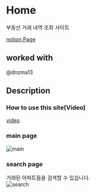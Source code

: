 # Home
 부동산 거래 내역 조회 사이트

<a href="https://mousy-background-ed8.notion.site/Where-is-my-house-Project-020b2246e1794b8e840afdc216acc184">notion Page</a>

## worked with
@dnzma13

## Description
### How to use this site(Video)
<a href="https://drive.google.com/file/d/1Ht9MScZpQi08kRhZwTYsNw4pKPZAKC5Y/view?usp=sharing">video</a>
### main page
![main](https://user-images.githubusercontent.com/77595685/205200269-7e64e48f-59b6-4097-b54f-10ee87b29e14.png)
### search page
거래된 아파트들을 검색할 수 있습니다.<br>
![search](https://user-images.githubusercontent.com/77595685/205200275-60031d48-a067-4383-8e08-bbcc555af4c0.png)
